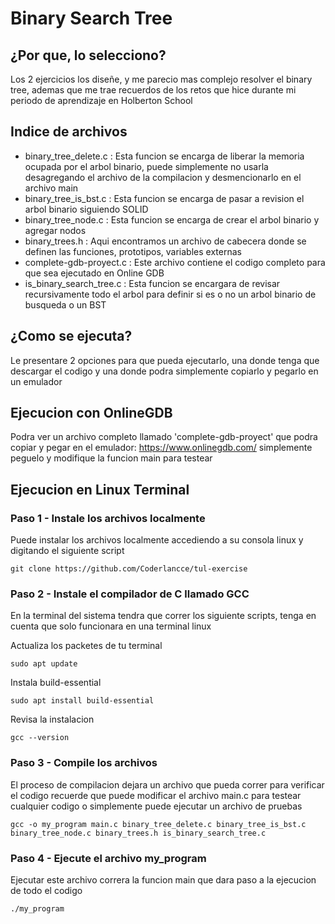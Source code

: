 # Binary Search Tree
## ¿Por que, lo selecciono?

Los 2 ejercicios los diseñe, y me parecio mas complejo resolver el binary tree, ademas que me trae recuerdos de los retos  que hice durante mi periodo de aprendizaje en Holberton School

## Indice de archivos

- binary_tree_delete.c : Esta funcion se encarga de liberar la memoria ocupada por el arbol binario, puede simplemente no usarla desagregando el archivo de la compilacion y desmencionarlo en el archivo main
- binary_tree_is_bst.c : Esta funcion se encarga de pasar a revision el arbol binario siguiendo SOLID
- binary_tree_node.c : Esta funcion se encarga de crear el arbol binario y agregar nodos
- binary_trees.h : Aqui encontramos un archivo de cabecera donde se definen las funciones, prototipos, variables externas
- complete-gdb-proyect.c : Este archivo contiene el codigo completo para que sea ejecutado en Online GDB
- is_binary_search_tree.c : Esta funcion se encargara de revisar recursivamente todo el arbol para definir si es o no un arbol binario de busqueda o un BST

## ¿Como se ejecuta?

Le presentare 2 opciones para que pueda ejecutarlo, una donde tenga que descargar el codigo y una donde podra simplemente copiarlo y pegarlo en un emulador

## Ejecucion con OnlineGDB

Podra ver un archivo completo llamado 'complete-gdb-proyect' que podra copiar y pegar en el emulador: https://www.onlinegdb.com/ simplemente peguelo y modifique la funcion main para testear

## Ejecucion en Linux Terminal

### Paso 1 - Instale los archivos localmente

Puede instalar los archivos localmente accediendo a su consola linux y digitando el siguiente script

```
git clone https://github.com/Coderlancce/tul-exercise
```

### Paso 2 - Instale el compilador de C llamado GCC

En la terminal del sistema tendra que correr los siguiente scripts, tenga en cuenta que solo funcionara en una terminal linux

Actualiza los packetes de tu terminal

```
sudo apt update
```

Instala build-essential

```
sudo apt install build-essential
```

Revisa la instalacion

```
gcc --version
```

### Paso 3 - Compile los archivos

El proceso de compilacion dejara un archivo que pueda correr para verificar el codigo recuerde que puede modificar el archivo main.c para testear cualquier codigo o simplemente puede ejecutar un archivo de pruebas


```
gcc -o my_program main.c binary_tree_delete.c binary_tree_is_bst.c binary_tree_node.c binary_trees.h is_binary_search_tree.c
```

### Paso 4 - Ejecute el archivo my_program

Ejecutar este archivo correra la funcion main que dara paso a la ejecucion de todo el codigo

```
./my_program
```
